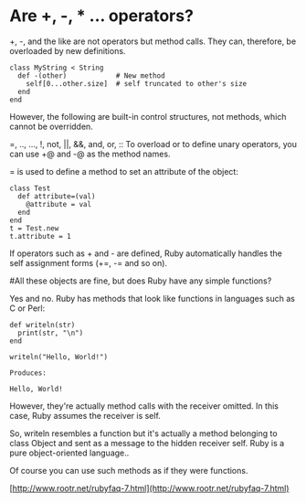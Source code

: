 # Are +, -, * ... operators?

+, -, and the like are not operators but method calls. They can, therefore, be overloaded by new definitions.

``` 	 	
class MyString < String
  def -(other)            # New method
    self[0...other.size]  # self truncated to other's size
  end
end
```
However, the following are built-in control structures, not methods, which cannot be overridden.

 	 	
=, .., ..., !, not, ||, &&, and, or, ::
To overload or to define unary operators, you can use +@ and -@ as the method names.

= is used to define a method to set an attribute of the object:

``` 	 	
class Test
  def attribute=(val)
    @attribute = val
  end
end
t = Test.new
t.attribute = 1
```

If operators such as + and - are defined, Ruby automatically handles the self assignment forms (+=, -= and so on).


#All these objects are fine, but does Ruby have any simple functions?

Yes and no. Ruby has methods that look like functions in languages such as C or Perl:

```
def writeln(str)
  print(str, "\n")
end

writeln("Hello, World!")

Produces:

Hello, World!
```
However, they're actually method calls with the receiver omitted. In this case, Ruby assumes the receiver is self.

So, writeln resembles a function but it's actually a method belonging to class Object and sent as a message to the hidden receiver self. Ruby is a pure object-oriented language..

Of course you can use such methods as if they were functions.

[http://www.rootr.net/rubyfaq-7.html](http://www.rootr.net/rubyfaq-7.html)